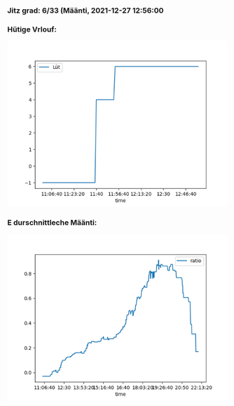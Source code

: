 ### Jitz grad: 6/33 (Määnti, 2021-12-27 12:56:00

### Hütige Vrlouf:
![Graph](Today.png)

### E durschnittleche Määnti:
![Graph](Määnti.png)